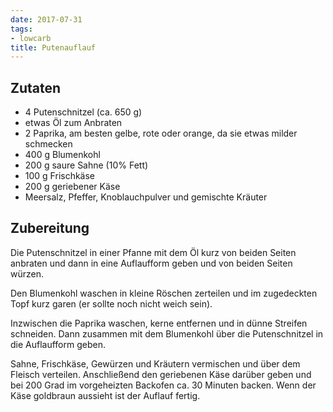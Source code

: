 ```yaml
---
date: 2017-07-31
tags:
- lowcarb
title: Putenauflauf
---
```


## Zutaten
- 4         Putenschnitzel (ca. 650 g)
- etwas Öl zum Anbraten
- 2 Paprika, am besten gelbe, rote oder orange, da sie etwas milder schmecken
- 400 g     Blumenkohl
- 200 g     saure Sahne (10% Fett)
- 100 g     Frischkäse
- 200 g     geriebener Käse
- Meersalz, Pfeffer, Knoblauchpulver und gemischte Kräuter

## Zubereitung
Die Putenschnitzel in einer Pfanne mit dem Öl kurz von beiden Seiten anbraten und dann in eine Auflaufform geben und von beiden Seiten würzen.

Den Blumenkohl waschen in kleine Röschen zerteilen und im zugedeckten Topf kurz garen (er sollte noch nicht weich sein).

Inzwischen die Paprika waschen, kerne entfernen und in dünne Streifen schneiden. Dann zusammen mit dem Blumenkohl über die Putenschnitzel in die Auflaufform geben.

Sahne, Frischkäse, Gewürzen und Kräutern vermischen und über dem Fleisch verteilen. Anschließend den geriebenen Käse darüber geben und bei 200 Grad im vorgeheizten Backofen ca. 30 Minuten backen. Wenn der Käse goldbraun aussieht ist der Auflauf fertig.
